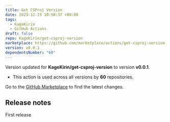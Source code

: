 ```yaml
---
title: Get CSProj Version
date: 2023-12-15 10:58:37 +00:00
tags:
  - KageKirin
  - GitHub Actions
draft: false
repo: KageKirin/get-csproj-version
marketplace: https://github.com/marketplace/actions/get-csproj-version
version: v0.0.1
dependentsNumber: "60"
---
```



Version updated for **KageKirin/get-csproj-version** to version **v0.0.1**.
- This action is used across all versions by **60** repositories.

Go to the [GitHub Marketplace](https://github.com/marketplace/actions/get-csproj-version) to find the latest changes.

## Release notes

First release
